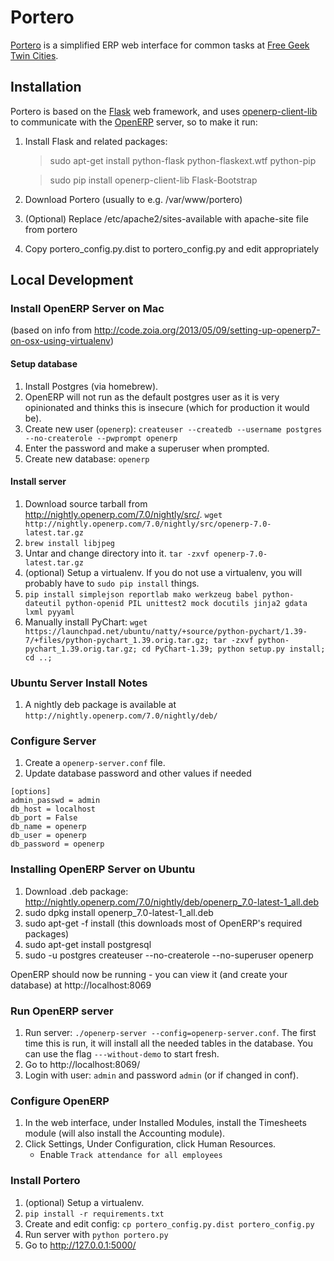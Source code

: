 Portero
=======
[Portero](http://github.com/freegeektwincities/portero) is a simplified ERP web interface for common tasks at [Free Geek Twin Cities](http://freegeektwincities.org).


Installation
------------
Portero is based on the [Flask](http://flask.pocoo.org/) web framework, and uses [openerp-client-lib](http://pypi.python.org/pypi/openerp-client-lib) to communicate with the [OpenERP](http://doc.openerp.com) server, so to make it run:

1. Install Flask and related packages:

   > sudo apt-get install python-flask python-flaskext.wtf python-pip

   > sudo pip install openerp-client-lib Flask-Bootstrap

2. Download Portero (usually to e.g. /var/www/portero)

3. (Optional) Replace /etc/apache2/sites-available with apache-site file from portero

4. Copy portero_config.py.dist to portero_config.py and edit appropriately


Local Development
-----------------

### Install OpenERP Server on Mac

(based on info from http://code.zoia.org/2013/05/09/setting-up-openerp7-on-osx-using-virtualenv)

#### Setup database

1. Install Postgres (via homebrew).
1. OpenERP will not run as the default postgres user as it is very opinionated and thinks this is insecure (which for production it would be).
1. Create new user (```openerp```): ```createuser --createdb --username postgres --no-createrole --pwprompt openerp```
1. Enter the password and make a superuser when prompted.
1. Create new database: ```openerp```

#### Install server

1. Download source tarball from http://nightly.openerp.com/7.0/nightly/src/.  ```wget http://nightly.openerp.com/7.0/nightly/src/openerp-7.0-latest.tar.gz```
1. ```brew install libjpeg```
1. Untar and change directory into it.  ```tar -zxvf openerp-7.0-latest.tar.gz```
1. (optional) Setup a virtualenv.  If you do not use a virtualenv, you will probably have to ```sudo pip install``` things.
1. ```pip install simplejson reportlab mako werkzeug babel python-dateutil python-openid PIL unittest2 mock docutils jinja2 gdata lxml pyyaml```
1. Manually install PyChart: ```wget https://launchpad.net/ubuntu/natty/+source/python-pychart/1.39-7/+files/python-pychart_1.39.orig.tar.gz; tar -zxvf python-pychart_1.39.orig.tar.gz; cd PyChart-1.39; python setup.py install; cd ..;```

### Ubuntu Server Install Notes

1.  A nightly deb package is available at ```http://nightly.openerp.com/7.0/nightly/deb/```

### Configure Server

1. Create a ```openerp-server.conf``` file.
1. Update database password and other values if needed

```
[options]
admin_passwd = admin
db_host = localhost
db_port = False
db_name = openerp
db_user = openerp
db_password = openerp
```

### Installing OpenERP Server on Ubuntu

1. Download .deb package: http://nightly.openerp.com/7.0/nightly/deb/openerp_7.0-latest-1_all.deb
2. sudo dpkg install openerp_7.0-latest-1_all.deb
3. sudo apt-get -f install (this downloads most of OpenERP's required packages)
4. sudo apt-get install postgresql
5. sudo -u postgres createuser --no-createrole --no-superuser openerp

OpenERP should now be running - you can view it (and create your database) at http://localhost:8069

### Run OpenERP server

1. Run server: ```./openerp-server --config=openerp-server.conf```.  The first time this is run, it will install all the needed tables in the database.  You can use the flag ```---without-demo``` to start fresh.
1. Go to http://localhost:8069/
1. Login with user: ```admin``` and password ```admin``` (or if changed in conf).

### Configure OpenERP

1. In the web interface, under Installed Modules, install the Timesheets module (will also install the Accounting module).
1. Click Settings, Under Configuration, click Human Resources.
    * Enable ```Track attendance for all employees```

### Install Portero

1. (optional) Setup a virtualenv.
1. ```pip install -r requirements.txt```
1. Create and edit config: ```cp portero_config.py.dist portero_config.py```
1. Run server with ```python portero.py```
1. Go to http://127.0.0.1:5000/

